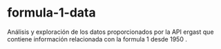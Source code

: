 ﻿# formula-1-data
Análisis y exploración de los datos proporcionados por la API ergast que contiene información relacionada con la formula 1  desde 1950 . 
